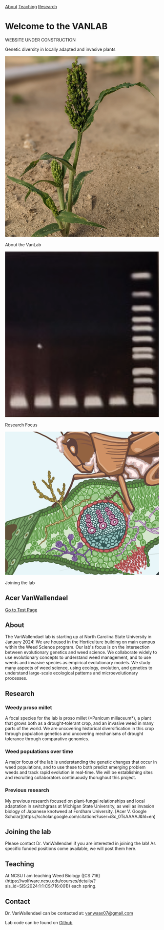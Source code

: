 <div id="banner">
  <div class="cta-buttons">
      <a href="#about" class="cta-button">About</a>
      <a href="#teaching" class="cta-button">Teaching</a>
      <a href="#research" class="cta-button">Research</a>
  </div>
  <!-- Add content or text for the banner here if needed -->
      
  <h1>Welcome to the VANLAB</h1>
  <p>WEBSITE UNDER CONSTRUCTION</p>
  <p>Genetic diversity in locally adapted and invasive plants</p>
  
</div>

<!--[About](#About) | [Research](#Research) | [Teaching](#Teaching)-->

<div id="icon-section">
  <div class="icon-link">
    <a href="#about">
      <!-- Use your icon image URL here -->
      <img src="assets/images/icon3.png" alt="About">
    </a>
    <p>About the VanLab</p>
  </div>

  <div class="icon-link">
    <a href="#research">
      <!-- Use your icon image URL here -->
      <img src="assets/images/icon1.png" alt="Research">
    </a>
    <p>Research Focus</p>
  </div>

  <div class="icon-link">
    <a href="#joining-the-lab">
      <!-- Use your icon image URL here -->
      <img src="assets/images/icon2.png" alt="Joining the Lab">
    </a>
    <p>Joining the lab</p>
  </div>
</div>



## Acer VanWallendael

[Go to Test Page](test_page.md)

## About
<div class="special-paragraph">
The VanWallendael lab is starting up at North Carolina State University in January 2024! We are housed in the Horticulture building on main campus within the Weed Science program. Our lab's focus is on the intersection between evolutionary genetics and weed science. We collaborate widely to use evolutionary concepts to understand weed management, and to use weeds and invasive species as empirical evolutionary models. We study many aspects of weed science, using ecology, evolution, and genetics to understand large-scale ecological patterns and microevolutionary processes. 
</div>

## Research

### Weedy proso millet

<div class="special-paragraph">
A focal species for the lab is proso millet (*Panicum miliaceum*), a plant that grows both as a drought-tolerant crop, and an invasive weed in many parts of the world. We are uncovering historical diversification in this crop through population genetics and uncovering mechanisms of drought tolerance through comparative genomics. 
</div>

### Weed populations over time 

<div class="special-paragraph">
A major focus of the lab is understanding the genetic changes that occur in weed populations, and to use these to both predict emerging problem weeds and track rapid evolution in real-time. We will be establishing sites and recruiting collaborators continuously thorughout this project.
</div>

### Previous research

<div class="special-paragraph">
  My previous research focused on plant-fungal relationships and local adaptation in switchgrass at Michigan State University, as well as invasion     biology of Japanese knotweed at Fordham University.
  [Acer V. Google Scholar](https://scholar.google.com/citations?user=i8c_0TsAAAAJ&hl=en)
</div>

## Joining the lab

<div class="special-paragraph">
Please contact Dr. VanWallendael if you are interested in joining the lab! As specific funded positions come available, we will post them here. 
</div>

## Teaching

<div class="special-paragraph">
At NCSU I am teaching Weed Biology ([CS 716](https://wolfware.ncsu.edu/courses/details/?sis_id=SIS:2024:1:1:CS:716:001)) each spring. 
</div>

## Contact 

<div class="special-paragraph">
Dr. VanWallendael can be contacted at:
<a href="vanwaax07@gmail.com">vanwaax07@gmail.com</a>

Lab code can be found on <a href="https://github.com/avanwallendael/">Github</a>
</div>




























